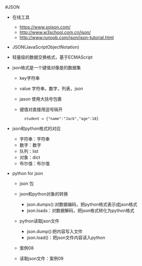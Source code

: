 
#JSON

 -  在线工具
    - https://www.sojson.com/
    - http://www.w3school.com.cn/json/
    - http://www.runoob.com/json/json-tutorial.html
    
 - JSON(JavaScriptObjectNotation)
 - 轻量级的数据交换格式，基于ECMAScript
 - json格式是一个键值对像是的数据集
    - key字符串
    - value 字符串，数字，列表，json
    - jason 使用大括号包裹
    - 键值对直接用逗号隔开
        
            student = {"name":"Jack","age":18}
 - json和python格式的对应
 
    - 字符串：字符串
    - 数字：数字
    - 队列：list
    - 对象：dict
    - 布尔值：布尔值
    
 - python for json
    - json 包
    - json和python对象的转换
        - json.dumps():对数据编码，把python格式表示成json格式
        - json.loads：对数据解码，把json格式转化为python格式
    - python读取json文件
        - json.dump():把内容写入文件
        - json.load()：把json文件内容读入python
        
    - 案例08
    - 读取json文件：案例09
 
 
